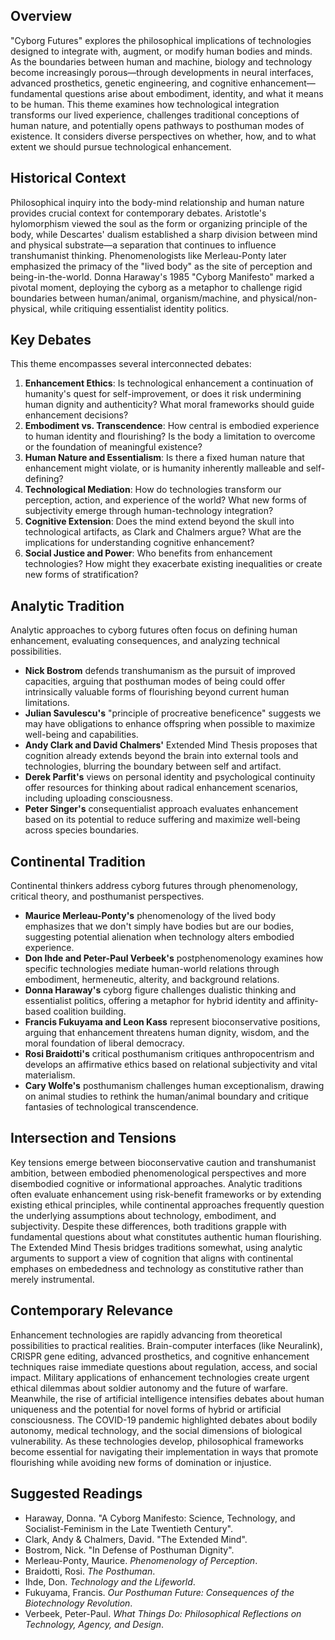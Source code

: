 ## Overview

"Cyborg Futures" explores the philosophical implications of technologies designed to integrate with, augment, or modify human bodies and minds. As the boundaries between human and machine, biology and technology become increasingly porous—through developments in neural interfaces, advanced prosthetics, genetic engineering, and cognitive enhancement—fundamental questions arise about embodiment, identity, and what it means to be human. This theme examines how technological integration transforms our lived experience, challenges traditional conceptions of human nature, and potentially opens pathways to posthuman modes of existence. It considers diverse perspectives on whether, how, and to what extent we should pursue technological enhancement.

## Historical Context

Philosophical inquiry into the body-mind relationship and human nature provides crucial context for contemporary debates. Aristotle's hylomorphism viewed the soul as the form or organizing principle of the body, while Descartes' dualism established a sharp division between mind and physical substrate—a separation that continues to influence transhumanist thinking. Phenomenologists like Merleau-Ponty later emphasized the primacy of the "lived body" as the site of perception and being-in-the-world. Donna Haraway's 1985 "Cyborg Manifesto" marked a pivotal moment, deploying the cyborg as a metaphor to challenge rigid boundaries between human/animal, organism/machine, and physical/non-physical, while critiquing essentialist identity politics.

## Key Debates

This theme encompasses several interconnected debates:

1. **Enhancement Ethics**: Is technological enhancement a continuation of humanity's quest for self-improvement, or does it risk undermining human dignity and authenticity? What moral frameworks should guide enhancement decisions?
2. **Embodiment vs. Transcendence**: How central is embodied experience to human identity and flourishing? Is the body a limitation to overcome or the foundation of meaningful existence?
3. **Human Nature and Essentialism**: Is there a fixed human nature that enhancement might violate, or is humanity inherently malleable and self-defining?
4. **Technological Mediation**: How do technologies transform our perception, action, and experience of the world? What new forms of subjectivity emerge through human-technology integration?
5. **Cognitive Extension**: Does the mind extend beyond the skull into technological artifacts, as Clark and Chalmers argue? What are the implications for understanding cognitive enhancement?
6. **Social Justice and Power**: Who benefits from enhancement technologies? How might they exacerbate existing inequalities or create new forms of stratification?

## Analytic Tradition

Analytic approaches to cyborg futures often focus on defining human enhancement, evaluating consequences, and analyzing technical possibilities.

* **Nick Bostrom** defends transhumanism as the pursuit of improved capacities, arguing that posthuman modes of being could offer intrinsically valuable forms of flourishing beyond current human limitations.
* **Julian Savulescu's** "principle of procreative beneficence" suggests we may have obligations to enhance offspring when possible to maximize well-being and capabilities.
* **Andy Clark and David Chalmers'** Extended Mind Thesis proposes that cognition already extends beyond the brain into external tools and technologies, blurring the boundary between self and artifact.
* **Derek Parfit's** views on personal identity and psychological continuity offer resources for thinking about radical enhancement scenarios, including uploading consciousness.
* **Peter Singer's** consequentialist approach evaluates enhancement based on its potential to reduce suffering and maximize well-being across species boundaries.

## Continental Tradition

Continental thinkers address cyborg futures through phenomenology, critical theory, and posthumanist perspectives.

* **Maurice Merleau-Ponty's** phenomenology of the lived body emphasizes that we don't simply have bodies but are our bodies, suggesting potential alienation when technology alters embodied experience.
* **Don Ihde and Peter-Paul Verbeek's** postphenomenology examines how specific technologies mediate human-world relations through embodiment, hermeneutic, alterity, and background relations.
* **Donna Haraway's** cyborg figure challenges dualistic thinking and essentialist politics, offering a metaphor for hybrid identity and affinity-based coalition building.
* **Francis Fukuyama and Leon Kass** represent bioconservative positions, arguing that enhancement threatens human dignity, wisdom, and the moral foundation of liberal democracy.
* **Rosi Braidotti's** critical posthumanism critiques anthropocentrism and develops an affirmative ethics based on relational subjectivity and vital materialism.
* **Cary Wolfe's** posthumanism challenges human exceptionalism, drawing on animal studies to rethink the human/animal boundary and critique fantasies of technological transcendence.

## Intersection and Tensions

Key tensions emerge between bioconservative caution and transhumanist ambition, between embodied phenomenological perspectives and more disembodied cognitive or informational approaches. Analytic traditions often evaluate enhancement using risk-benefit frameworks or by extending existing ethical principles, while continental approaches frequently question the underlying assumptions about technology, embodiment, and subjectivity. Despite these differences, both traditions grapple with fundamental questions about what constitutes authentic human flourishing. The Extended Mind Thesis bridges traditions somewhat, using analytic arguments to support a view of cognition that aligns with continental emphases on embededness and technology as constitutive rather than merely instrumental.

## Contemporary Relevance

Enhancement technologies are rapidly advancing from theoretical possibilities to practical realities. Brain-computer interfaces (like Neuralink), CRISPR gene editing, advanced prosthetics, and cognitive enhancement techniques raise immediate questions about regulation, access, and social impact. Military applications of enhancement technologies create urgent ethical dilemmas about soldier autonomy and the future of warfare. Meanwhile, the rise of artificial intelligence intensifies debates about human uniqueness and the potential for novel forms of hybrid or artificial consciousness. The COVID-19 pandemic highlighted debates about bodily autonomy, medical technology, and the social dimensions of biological vulnerability. As these technologies develop, philosophical frameworks become essential for navigating their implementation in ways that promote flourishing while avoiding new forms of domination or injustice.

## Suggested Readings

* Haraway, Donna. "A Cyborg Manifesto: Science, Technology, and Socialist-Feminism in the Late Twentieth Century".
* Clark, Andy & Chalmers, David. "The Extended Mind".
* Bostrom, Nick. "In Defense of Posthuman Dignity".
* Merleau-Ponty, Maurice. *Phenomenology of Perception*.
* Braidotti, Rosi. *The Posthuman*.
* Ihde, Don. *Technology and the Lifeworld*.
* Fukuyama, Francis. *Our Posthuman Future: Consequences of the Biotechnology Revolution*.
* Verbeek, Peter-Paul. *What Things Do: Philosophical Reflections on Technology, Agency, and Design*.